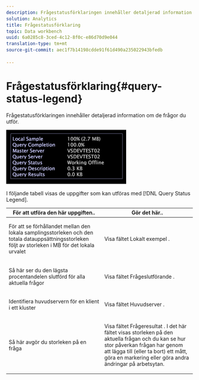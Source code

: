 ```yaml
---
description: Frågestatusförklaringen innehåller detaljerad information om de frågor du utför.
solution: Analytics
title: Frågestatusförklaring
topic: Data workbench
uuid: 6a0285c8-3ced-4c12-8f0c-e86d70d9e044
translation-type: tm+mt
source-git-commit: aec1f7b14198cdde91f61d490a235022943bfedb

---
```



# Frågestatusförklaring{#query-status-legend}

Frågestatusförklaringen innehåller detaljerad information om de frågor du utför.

![](assets/vis_StatusLegend.png)

I följande tabell visas de uppgifter som kan utföras med [!DNL Query Status Legend].

<table id="table_BD9330D4B3014A84B24EF0E71872F627"> 
 <thead> 
  <tr> 
   <th colname="col1" class="entry"> För att utföra den här uppgiften.. </th> 
   <th colname="col2" class="entry"> Gör det här.. </th> 
  </tr> 
 </thead>
 <tbody> 
  <tr> 
   <td colname="col1"> <p>För att se förhållandet mellan den lokala samplingsstorleken och den totala datauppsättningsstorleken följt av storleken i MB för det lokala urvalet </p> </td> 
   <td colname="col2"> <p>Visa fältet <span class="wintitle"> Lokalt exempel</span> . </p> </td> 
  </tr> 
  <tr> 
   <td colname="col1"> <p>Så här ser du den lägsta procentandelen slutförd för alla aktuella frågor </p> </td> 
   <td colname="col2"> <p>Visa fältet <span class="wintitle"> Frågeslutförande</span> . </p> </td> 
  </tr> 
  <tr> 
   <td colname="col1"> <p>Identifiera huvudservern för en klient i ett kluster </p> </td> 
   <td colname="col2"> <p>Visa fältet <span class="wintitle"> Huvudserver</span> . </p> </td> 
  </tr> 
  <tr> 
   <td colname="col1"> <p>Så här avgör du storleken på en fråga </p> </td> 
   <td colname="col2"> <p>Visa fältet <span class="wintitle"> Frågeresultat</span> . I det här fältet visas storleken på den aktuella frågan och du kan se hur stor påverkan frågan har genom att lägga till (eller ta bort) ett mått, göra en markering eller göra andra ändringar på arbetsytan. </p> </td> 
  </tr> 
 </tbody> 
</table>

